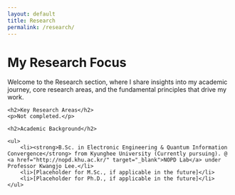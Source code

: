```yaml
---
layout: default
title: Research
permalink: /research/
---
```


<div class="container">
    <h1>My Research Focus</h1>
    <p>Welcome to the Research section, where I share insights into my academic journey, core research areas, and the fundamental principles that drive my work.</p>

    <h2>Key Research Areas</h2>
    <p>Not completed.</p>

    <h2>Academic Background</h2>

    <ul>
        <li><strong>B.Sc. in Electronic Engineering & Quantum Information Convergence</strong> from Kyunghee University (Currently pursuing). @ <a href="http://nopd.khu.ac.kr/" target="_blank">NOPD Lab</a> under Professor Kwangjo Lee.</li>
        <li>[Placeholder for M.Sc., if applicable in the future]</li>
        <li>[Placeholder for Ph.D., if applicable in the future]</li>
    </ul>

</div>

<style>
    /* These styles are copied from projects.md to ensure the 'project-grid' layout works here too */
    .project-grid {
        display: grid;
        grid-template-columns: repeat(auto-fit, minmax(300px, 1fr));
        gap: 2rem;
        margin-top: 2rem;
    }
    .project-item {
        border: 1px solid #ddd;
        padding: 1.5rem;
        border-radius: 8px;
        box-shadow: 0 2px 5px rgba(0,0,0,0.05);
        background-color: #fff;
    }
    body.dark-mode .project-item {
        background-color: #1a1a1a;
        border-color: #333;
        box-shadow: 0 2px 5px rgba(0,0,0,0.2);
    }
    .project-item h3 {
        color: #0a192f;
        margin-bottom: 0.8rem;
    }
    body.dark-mode .project-item h3 {
        color: #64ffda;
    }
    .project-item p {
        margin-bottom: 1.5rem;
    }
</style>
